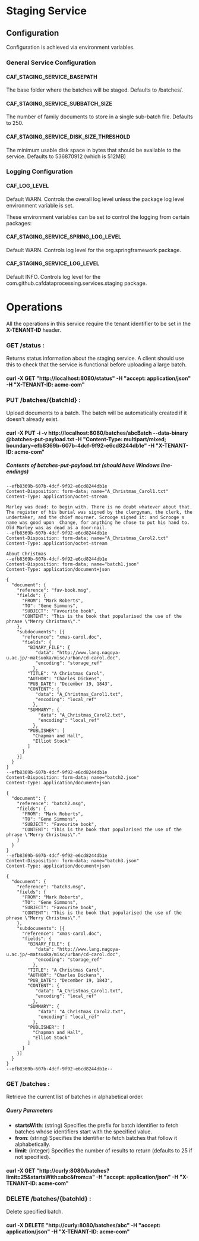 # Staging Service

## Configuration

Configuration is achieved via environment variables.

### General Service Configuration

#### CAF_STAGING_SERVICE_BASEPATH
The base folder where the batches will be staged. Defaults to /batches/.

#### CAF_STAGING_SERVICE_SUBBATCH_SIZE
The number of family documents to store in a single sub-batch file. Defaults to 250.

#### CAF_STAGING_SERVICE_DISK_SIZE_THRESHOLD
The minimum usable disk space in bytes that should be available to the service. Defaults to 536870912 (which is 512MB)

### Logging Configuration

#### CAF_LOG_LEVEL
Default WARN. Controls the overall log level unless the package log level environment variable is set. 

These environment variables can be set to control the logging from certain packages:
#### CAF_STAGING_SERVICE_SPRING_LOG_LEVEL
Default WARN. Controls log level for the org.springframework package.

#### CAF_STAGING_SERVICE_LOG_LEVEL
Default INFO. Controls log level for the com.github.cafdataprocessing.services.staging package.

# Operations

All the operations in this service require the tenant identifier to be set in the **X-TENANT-ID** header.

### GET /status : 
Returns status information about the staging service. A client should use this to check that the service is functional before uploading a large batch.

#### curl -X GET "http://localhost:8080/status" -H "accept: application/json" -H "X-TENANT-ID: acme-com"

### PUT /batches/{batchId} : 
Upload documents to a batch. The batch will be automatically created if it doesn't already exist.

#### curl -X PUT -i -v  http://localhost:8080/batches/abcBatch --data-binary @batches-put-payload.txt -H "Content-Type: multipart/mixed; boundary=efb8369b-607b-4dcf-9f92-e6cd8244db1e" -H "X-TENANT-ID: acme-com"

##### Contents of batches-put-payload.txt (should have Windows line-endings)
```
--efb8369b-607b-4dcf-9f92-e6cd8244db1e
Content-Disposition: form-data; name="A_Christmas_Carol1.txt"
Content-Type: application/octet-stream

Marley was dead: to begin with. There is no doubt whatever about that. The register of his burial was signed by the clergyman, the clerk, the undertaker, and the chief mourner. Scrooge signed it: and Scrooge s name was good upon  Change, for anything he chose to put his hand to. Old Marley was as dead as a door-nail.
--efb8369b-607b-4dcf-9f92-e6cd8244db1e
Content-Disposition: form-data; name="A_Christmas_Carol2.txt"
Content-Type: application/octet-stream

About Christmas
--efb8369b-607b-4dcf-9f92-e6cd8244db1e
Content-Disposition: form-data; name="batch1.json"
Content-Type: application/document+json

{
  "document": {
    "reference": "fav-book.msg",
    "fields": {
      "FROM": "Mark Roberts",
      "TO": "Gene Simmons",
      "SUBJECT": "Favourite book",
      "CONTENT": "This is the book that popularised the use of the phrase \"Merry Christmas\"."
    },
    "subdocuments": [{
      "reference": "xmas-carol.doc",
      "fields": {
        "BINARY_FILE": {
           "data": "http://www.lang.nagoya-u.ac.jp/~matsuoka/misc/urban/cd-carol.doc",
           "encoding": "storage_ref"
          },
        "TITLE": "A Christmas Carol",
        "AUTHOR": "Charles Dickens",
        "PUB_DATE": "December 19, 1843",
        "CONTENT": {
           "data": "A_Christmas_Carol1.txt",
           "encoding": "local_ref"
          },
        "SUMMARY": {
            "data": "A_Christmas_Carol2.txt",
            "encoding": "local_ref"
          },
        "PUBLISHER": [
          "Chapman and Hall",
          "Elliot Stock"
        ]
      }
    }]
  }
}
--efb8369b-607b-4dcf-9f92-e6cd8244db1e
Content-Disposition: form-data; name="batch2.json"
Content-Type: application/document+json

{
  "document": {
    "reference": "batch2.msg",
    "fields": {
      "FROM": "Mark Roberts",
      "TO": "Gene Simmons",
      "SUBJECT": "Favourite book",
      "CONTENT": "This is the book that popularised the use of the phrase \"Merry Christmas\"."
    }
  }
}
--efb8369b-607b-4dcf-9f92-e6cd8244db1e
Content-Disposition: form-data; name="batch3.json"
Content-Type: application/document+json

{
  "document": {
    "reference": "batch3.msg",
    "fields": {
      "FROM": "Mark Roberts",
      "TO": "Gene Simmons",
      "SUBJECT": "Favourite book",
      "CONTENT": "This is the book that popularised the use of the phrase \"Merry Christmas\"."
    },
    "subdocuments": [{
      "reference": "xmas-carol.doc",
      "fields": {
        "BINARY_FILE": {
           "data": "http://www.lang.nagoya-u.ac.jp/~matsuoka/misc/urban/cd-carol.doc",
           "encoding": "storage_ref"
          },
        "TITLE": "A Christmas Carol",
        "AUTHOR": "Charles Dickens",
        "PUB_DATE": "December 19, 1843",
        "CONTENT": {
           "data": "A_Christmas_Carol1.txt",
           "encoding": "local_ref"
          },
        "SUMMARY": {
            "data": "A_Christmas_Carol2.txt",
            "encoding": "local_ref"
          },
        "PUBLISHER": [
          "Chapman and Hall",
          "Elliot Stock"
        ]
      }
    }]
  }
}
--efb8369b-607b-4dcf-9f92-e6cd8244db1e--

```

### GET /batches : 
Retrieve the current list of batches in alphabetical order.
##### Query Parameters
- **startsWith**: (string) Specifies the prefix for batch identifier to fetch batches whose identifiers start with the specified value.
- **from**: (string) Specifies the identifier to fetch batches that follow it alphabetically.
- **limit**: (integer) Specifies the number of results to return (defaults to 25 if not specified).

#### curl -X GET "http://curly:8080/batches?limit=25&startsWith=abc&from=a" -H "accept: application/json" -H "X-TENANT-ID: acme-com"

### DELETE /batches/{batchId} : 
Delete specified batch.

#### curl -X DELETE "http://curly:8080/batches/abc" -H "accept: application/json" -H "X-TENANT-ID: acme-com"
